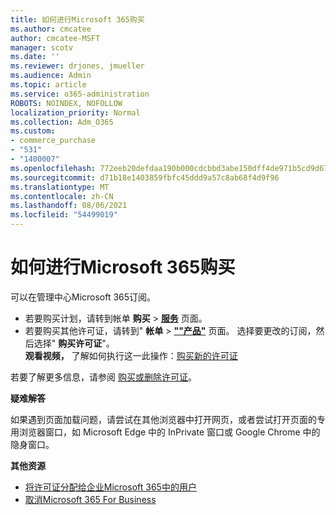 ```yaml
---
title: 如何进行Microsoft 365购买
ms.author: cmcatee
author: cmcatee-MSFT
manager: scotv
ms.date: ''
ms.reviewer: drjones, jmueller
ms.audience: Admin
ms.topic: article
ms.service: o365-administration
ROBOTS: NOINDEX, NOFOLLOW
localization_priority: Normal
ms.collection: Adm_O365
ms.custom:
- commerce_purchase
- "531"
- "1400007"
ms.openlocfilehash: 772eeb20defdaa190b000cdcbbd3abe150dff4de971b5cd9d676f261880776a9
ms.sourcegitcommit: d71b18e1403859fbfc45ddd9a57c8ab68f4d9f96
ms.translationtype: MT
ms.contentlocale: zh-CN
ms.lasthandoff: 08/06/2021
ms.locfileid: "54499019"
---
```

# <a name="how-to-make-a-microsoft-365-purchase"></a>如何进行Microsoft 365购买

可以在管理中心Microsoft 365订阅。
  
- 若要购买计划，请转到帐单 **购买** \> **[服务](https://go.microsoft.com/fwlink/p/?linkid=868433)** 页面。
- 若要购买其他许可证，请转到" **帐单** \> **[""产品"](https://go.microsoft.com/fwlink/p/?linkid=842054)** 页面。 选择要更改的订阅，然后选择" **购买许可证**"。\
**观看视频，** 了解如何执行这一此操作：[购买新的许可证](https://go.microsoft.com/fwlink/p/?linkid=2154857)
  
若要了解更多信息，请参阅 [购买或删除许可证](/microsoft-365/commerce/licenses/buy-licenses)。

**疑难解答**

如果遇到页面加载问题，请尝试在其他浏览器中打开网页，或者尝试打开页面的专用浏览器窗口，如 Microsoft Edge 中的 InPrivate 窗口或 Google Chrome 中的隐身窗口。

**其他资源**
  
- [将许可证分配给企业Microsoft 365中的用户](/microsoft-365/admin/add-users/add-users)
- [取消Microsoft 365 For Business](/microsoft-365/commerce/subscriptions/cancel-your-subscription)